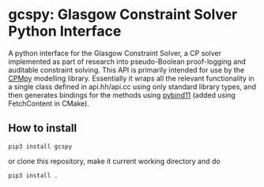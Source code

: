 # gcspy: Glasgow Constraint Solver Python Interface
A python interface for the Glasgow Constraint Solver, a CP solver implemented as part of research into pseudo-Boolean proof-logging and auditable constraint solving. This API is primarily intended for use by the [CPMpy](https://cpmpy.readthedocs.io/en/latest/index.html)
modelling library. Essentially it wraps all the relevant functionality in a single
class defined in api.hh/api.cc using only standard library types, and then generates
bindings for the methods using [pybind11](https://pybind11.readthedocs.io/en/latest/) (added using FetchContent in CMake).

## How to install
```
pip3 install gcspy
```
or clone this repository, make it current working directory and do

```
pip3 install .
```